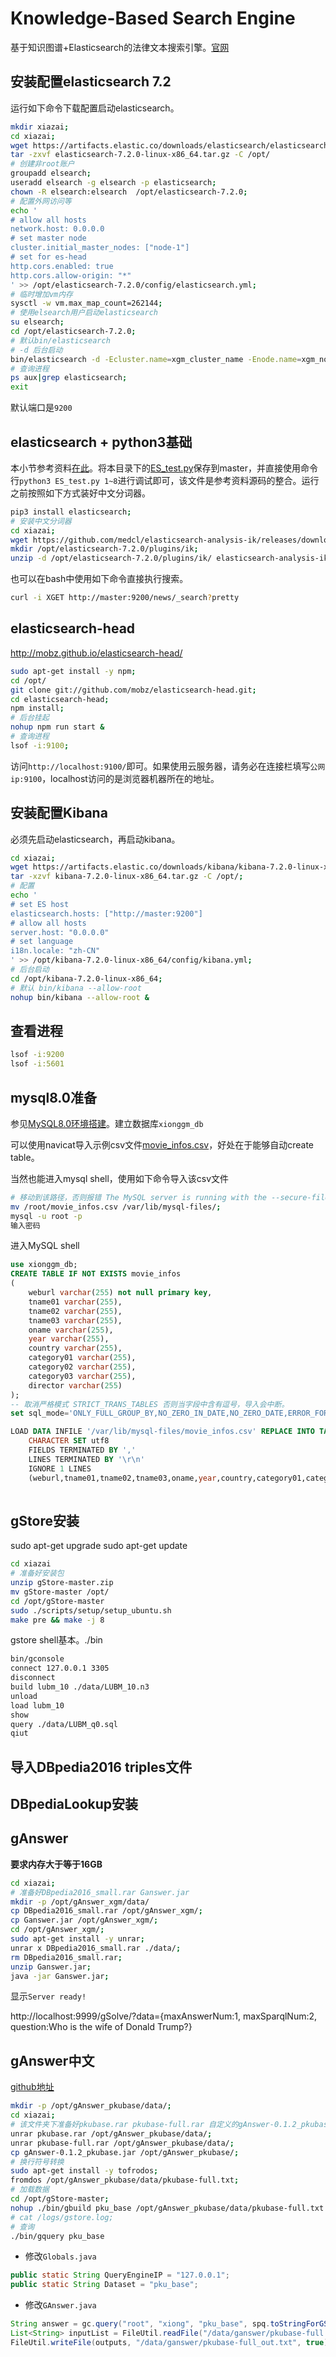 # Knowledge-Based Search Engine

基于知识图谱+Elasticsearch的法律文本搜索引擎。[官网](https://www.elastic.co/cn/downloads/)


## 安装配置elasticsearch 7.2

运行如下命令下载配置启动elasticsearch。

```bash
mkdir xiazai;
cd xiazai;
wget https://artifacts.elastic.co/downloads/elasticsearch/elasticsearch-7.2.0-linux-x86_64.tar.gz;
tar -zxvf elasticsearch-7.2.0-linux-x86_64.tar.gz -C /opt/
# 创建非root账户
groupadd elsearch;
useradd elsearch -g elsearch -p elasticsearch;
chown -R elsearch:elsearch  /opt/elasticsearch-7.2.0;
# 配置外网访问等
echo '
# allow all hosts
network.host: 0.0.0.0
# set master node
cluster.initial_master_nodes: ["node-1"]
# set for es-head
http.cors.enabled: true
http.cors.allow-origin: "*"
' >> /opt/elasticsearch-7.2.0/config/elasticsearch.yml;
# 临时增加vm内存
sysctl -w vm.max_map_count=262144;
# 使用elsearch用户启动elasticsearch
su elsearch;
cd /opt/elasticsearch-7.2.0;
# 默认bin/elasticsearch 
# -d 后台启动
bin/elasticsearch -d -Ecluster.name=xgm_cluster_name -Enode.name=xgm_node_name;
# 查询进程
ps aux|grep elasticsearch;
exit
```

默认端口是`9200`

## elasticsearch + python3基础

本小节参考资料[在此](https://cloud.tencent.com/developer/article/1189279)。将本目录下的[ES_test.py](./ES_test.py)保存到master，并直接使用命令行`python3 ES_test.py 1~8`进行调试即可，该文件是参考资料源码的整合。运行之前按照如下方式装好中文分词器。

```bash
pip3 install elasticsearch;
# 安装中文分词器
cd xiazai;
wget https://github.com/medcl/elasticsearch-analysis-ik/releases/download/v7.2.0/elasticsearch-analysis-ik-7.2.0.zip;
mkdir /opt/elasticsearch-7.2.0/plugins/ik;
unzip -d /opt/elasticsearch-7.2.0/plugins/ik/ elasticsearch-analysis-ik-7.2.0.zip;
```

也可以在bash中使用如下命令直接执行搜索。

```bash
curl -i XGET http://master:9200/news/_search?pretty
```


## elasticsearch-head

http://mobz.github.io/elasticsearch-head/

```bash
sudo apt-get install -y npm;
cd /opt/
git clone git://github.com/mobz/elasticsearch-head.git;
cd elasticsearch-head;
npm install;
# 后台挂起
nohup npm run start &
# 查询进程
lsof -i:9100;
```
访问`http://localhost:9100/`即可。如果使用云服务器，请务必在连接栏填写`公网ip:9100`，localhost访问的是浏览器机器所在的地址。

## 安装配置Kibana

必须先启动elasticsearch，再启动kibana。

```bash
cd xiazai;
wget https://artifacts.elastic.co/downloads/kibana/kibana-7.2.0-linux-x86_64.tar.gz;
tar -xzvf kibana-7.2.0-linux-x86_64.tar.gz -C /opt/;
# 配置
echo '
# set ES host
elasticsearch.hosts: ["http://master:9200"]
# allow all hosts
server.host: "0.0.0.0"
# set language
i18n.locale: "zh-CN"
' >> /opt/kibana-7.2.0-linux-x86_64/config/kibana.yml;
# 后台启动
cd /opt/kibana-7.2.0-linux-x86_64;
# 默认 bin/kibana --allow-root
nohup bin/kibana --allow-root &
```


## 查看进程

```bash
lsof -i:9200
lsof -i:5601
```

## mysql8.0准备

参见[MySQL8.0环境搭建](https://github.com/JimXiongGM/BigDataProject/blob/master/Documentations/MySql_8.0.md)。建立数据库`xionggm_db`

可以使用navicat导入示例csv文件[movie_infos.csv](./movie_infos.csv)，好处在于能够自动create table。

当然也能进入mysql shell，使用如下命令导入该csv文件
```bash
# 移动到该路径，否则报错 The MySQL server is running with the --secure-file-priv option so it cannot execute this statement
mv /root/movie_infos.csv /var/lib/mysql-files/;
mysql -u root -p
输入密码
```

进入MySQL shell

```sql
use xionggm_db;
CREATE TABLE IF NOT EXISTS movie_infos
(
    weburl varchar(255) not null primary key,
    tname01 varchar(255),
    tname02 varchar(255),
    tname03 varchar(255),
    oname varchar(255),
    year varchar(255),
    country varchar(255),
    category01 varchar(255),
    category02 varchar(255),
    category03 varchar(255),
    director varchar(255)
);
-- 取消严格模式 STRICT_TRANS_TABLES 否则当字段中含有逗号，导入会中断。
set sql_mode='ONLY_FULL_GROUP_BY,NO_ZERO_IN_DATE,NO_ZERO_DATE,ERROR_FOR_DIVISION_BY_ZERO,NO_ENGINE_SUBSTITUTION';

LOAD DATA INFILE '/var/lib/mysql-files/movie_infos.csv' REPLACE INTO TABLE movie_infos
    CHARACTER SET utf8
    FIELDS TERMINATED BY ','
    LINES TERMINATED BY '\r\n'
    IGNORE 1 LINES
    (weburl,tname01,tname02,tname03,oname,year,country,category01,category02,category03,director);
    
```





##  gStore安装

sudo apt-get upgrade
sudo apt-get update

```bash
cd xiazai
# 准备好安装包
unzip gStore-master.zip
mv gStore-master /opt/
cd /opt/gStore-master
sudo ./scripts/setup/setup_ubuntu.sh
make pre && make -j 8
```

gstore shell基本。./bin

```bash
bin/gconsole
connect 127.0.0.1 3305
disconnect
build lubm_10 ./data/LUBM_10.n3
unload
load lubm_10
show
query ./data/LUBM_q0.sql
qiut
```


## 导入DBpedia2016 triples文件


## DBpediaLookup安装












## gAnswer

**要求内存大于等于16GB**

```bash
cd xiazai;
# 准备好DBpedia2016_small.rar Ganswer.jar
mkdir -p /opt/gAnswer_xgm/data/
cp DBpedia2016_small.rar /opt/gAnswer_xgm/;
cp Ganswer.jar /opt/gAnswer_xgm/;
cd /opt/gAnswer_xgm/;
sudo apt-get install -y unrar;
unrar x DBpedia2016_small.rar ./data/;
rm DBpedia2016_small.rar;
unzip Ganswer.jar;
java -jar Ganswer.jar;
```

显示`Server ready!`

http://localhost:9999/gSolve/?data={maxAnswerNum:1, maxSparqlNum:2, question:Who is the wife of Donald Trump?} 









## gAnswer中文

[github地址](https://github.com/pkumod/gAnswer/tree/pkubase)


```bash
mkdir -p /opt/gAnswer_pkubase/data/;
cd xiazai;
# 该文件夹下准备好pkubase.rar pkubase-full.rar 自定义的gAnswer-0.1.2_pkubase.jar
unrar pkubase.rar /opt/gAnswer_pkubase/data/;
unrar pkubase-full.rar /opt/gAnswer_pkubase/data/;
cp gAnswer-0.1.2_pkubase.jar /opt/gAnswer_pkubase/;
# 换行符号转换
sudo apt-get install -y tofrodos;
fromdos /opt/gAnswer_pkubase/data/pkubase-full.txt;
# 加载数据
cd /opt/gStore-master;
nohup ./bin/gbuild pku_base /opt/gAnswer_pkubase/data/pkubase-full.txt >> /logs/gstore.log &
# cat /logs/gstore.log;
# 查询
./bin/gquery pku_base
```




- 修改`Globals.java`

```java
public static String QueryEngineIP = "127.0.0.1";
public static String Dataset = "pku_base";
```

- 修改`GAnswer.java`

```java
String answer = gc.query("root", "xiong", "pku_base", spq.toStringForGStore2());
List<String> inputList = FileUtil.readFile("/data/ganswer/pkubase-full.txt");
FileUtil.writeFile(outputs, "/data/ganswer/pkubase-full_out.txt", true);
```

